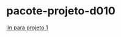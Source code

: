 # pacote-projeto-d010
<a href="https://ranister.github.io/pacote-projeto-d010/project">lin para projeto 1 </a>